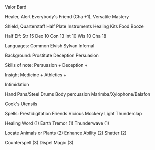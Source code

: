 
Valor Bard

Healer, Alert
Everybody's Friend (Cha +1), Versatile Mastery

Shield, Quarterstaff
Half Plate
Instruments
Healing Kits
Food
Booze

Half Elf:
  Str 15
  Dex 10
  Con 13
  Int 10
  Wis 10
  Cha 18

Languages:
  Common
  Elvish
  Sylvan
  Infernal

Background: Prostitute
  Deception
  Persuasion

Skills of note:
  Persuasion +
  Deception +

  Insight
  Medicine +
  Athletics +

  Intimidation
  
  Hand Pans/Steel Drums
  Body percussion
  Marimba/Xylophone/Balafon

  Cook's Utensils

Spells:
  Prestidigitation
  Friends
  Vicious Mockery
  Light
  Thunderclap
  
  Healing Word (1)
  Earth Tremor (1)
  Thunderwave (1)

  Locate Animals or Plants (2)
  Enhance Ability (2)
  Shatter (2)
  
  Counterspell (3)
  Dispel Magic (3)
